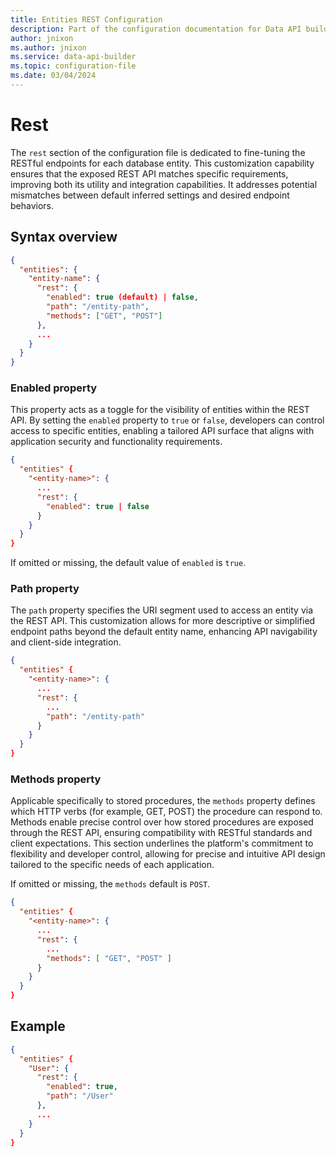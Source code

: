 ```yaml
---
title: Entities REST Configuration
description: Part of the configuration documentation for Data API builder, focusing on Entities REST Configuration.
author: jnixon
ms.author: jnixon
ms.service: data-api-builder
ms.topic: configuration-file
ms.date: 03/04/2024
---
```


# Rest

The `rest` section of the configuration file is dedicated to fine-tuning the RESTful endpoints for each database entity. This customization capability ensures that the exposed REST API matches specific requirements, improving both its utility and integration capabilities. It addresses potential mismatches between default inferred settings and desired endpoint behaviors.

## Syntax overview

```json
{
  "entities": {
    "entity-name": {
      "rest": {
        "enabled": true (default) | false,
        "path": "/entity-path",
        "methods": ["GET", "POST"]
      },
      ...
    }
  }
}
```

### Enabled property

This property acts as a toggle for the visibility of entities within the REST API. By setting the `enabled` property to `true` or `false`, developers can control access to specific entities, enabling a tailored API surface that aligns with application security and functionality requirements.

```json
{
  "entities" {
    "<entity-name>": {
      ...
      "rest": {
        "enabled": true | false
      }
    }
  }
}
```

If omitted or missing, the default value of `enabled` is `true`. 

### Path property

The `path` property specifies the URI segment used to access an entity via the REST API. This customization allows for more descriptive or simplified endpoint paths beyond the default entity name, enhancing API navigability and client-side integration.

```json
{
  "entities" {
    "<entity-name>": {
      ...
      "rest": {
        ...
        "path": "/entity-path"
      }
    }
  }
}
```

### Methods property

Applicable specifically to stored procedures, the `methods` property defines which HTTP verbs (for example, GET, POST) the procedure can respond to. Methods enable precise control over how stored procedures are exposed through the REST API, ensuring compatibility with RESTful standards and client expectations. This section underlines the platform's commitment to flexibility and developer control, allowing for precise and intuitive API design tailored to the specific needs of each application.

If omitted or missing, the `methods` default is `POST`. 

```json
{
  "entities" {
    "<entity-name>": {
      ...
      "rest": {
        ...
        "methods": [ "GET", "POST" ]
      }
    }
  }
}
```

## Example

```json
{
  "entities" {
    "User": {
      "rest": {
        "enabled": true,
        "path": "/User"
      },
      ...
    }
  }
}
```